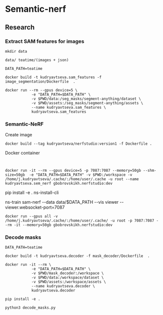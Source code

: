 # Semantic-nerf

## Research

### Extract SAM features for images

```
mkdir data

data/ teatime/(images + json)
```

```
DATA_PATH=teatime

docker build -t kudryavtseva.sam_features -f image_segmentation/Dockerfile  .

docker run --rm --gpus device=5 \
            -e "DATA_PATH=$DATA_PATH" \
            -v $PWD/data:/seg_masks/segment-anything/dataset \
            -v $PWD/assets:/seg_masks/segment-anything/assets \
            --name kudryavtseva.sam_features \
            kudryavtseva.sam_features

```
### Semantic-NeRF
Create image

```
docker build --tag kudryavtseva/nerfstudio:version1 -f Dockerfile .
```

Docker container 

```


docker run -it --rm --gpus device=5 -p 7087:7087 --memory=50gb --shm-size=50gb  -e "DATA_PATH=$DATA_PATH" -v $PWD:/workspace -v /home/j.kudryavtseva/.cache/:/home/user/.cache -u root --name  kudryavtseva.sem_nerf gbobrovskikh.nerfstudio:dev   

```

pip install -e .
ns-install-cli

ns-train sam-nerf --data data/$DATA_PATH --vis viewer --viewer.websocket-port=7087







```
docker run --gpus all -v /home/j.kudryavtseva/.cache/:/home/user/.cache/ -u root -p 7087:7087 --rm -it --memory=50gb gbobrovskikh.nerfstudio:dev
```
### Decode masks

```
DATA_PATH=teatime

docker build -t kudryavtseva.decoder -f mask_decoder/Dockerfile  .

docker run -it --rm \
            -e "DATA_PATH=$DATA_PATH" \
            -v $PWD/mask_decoder:/workspace \
            -v $PWD/data:/workspace/dataset \
            -v $PWD/assets:/workspace/assets \
            --name kudryavtseva.decoder \
            kudryavtseva.decoder

pip install -e .

python3 decode_masks.py
```